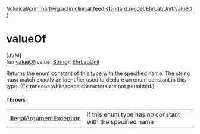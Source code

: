 //[clinical](../../../index.md)/[com.hartwig.actin.clinical.feed.standard.model](../index.md)/[EhrLabUnit](index.md)/[valueOf](value-of.md)

# valueOf

[JVM]\
fun [valueOf](value-of.md)(value: [String](https://kotlinlang.org/api/latest/jvm/stdlib/kotlin/-string/index.html)): [EhrLabUnit](index.md)

Returns the enum constant of this type with the specified name. The string must match exactly an identifier used to declare an enum constant in this type. (Extraneous whitespace characters are not permitted.)

#### Throws

| | |
|---|---|
| [IllegalArgumentException](https://kotlinlang.org/api/latest/jvm/stdlib/kotlin/-illegal-argument-exception/index.html) | if this enum type has no constant with the specified name |
